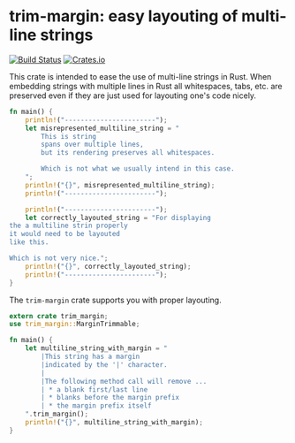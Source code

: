 # trim-margin: easy layouting of multi-line strings
[![Build Status](https://travis-ci.org/mindsbackyard/trim-margin.svg?branch=master)](https://travis-ci.org/mindsbackyard/trim-margin)
[![Crates.io](https://img.shields.io/crates/v/trim-margin.svg)](https://crates.io/crates/trim-margin)

This crate is intended to ease the use of multi-line strings in Rust.
When embedding strings with multiple lines in Rust all whitespaces, tabs, etc. are preserved even if they are just used for layouting one's code nicely.
```Rust
fn main() {
    println!("-----------------------");
    let misrepresented_multiline_string = "
        This is string
        spans over multiple lines,
        but its rendering preserves all whitespaces.

        Which is not what we usually intend in this case.
    ";
    println!("{}", misrepresented_multiline_string);
    println!("-----------------------");

    println!("-----------------------");
    let correctly_layouted_string = "For displaying
the a multiline strin properly
it would need to be layouted
like this.

Which is not very nice.";
    println!("{}", correctly_layouted_string);
    println!("-----------------------");
}
```

The `trim-margin` crate supports you with proper layouting.
```Rust
extern crate trim_margin;
use trim_margin::MarginTrimmable;

fn main() {
    let multiline_string_with_margin = "
        |This string has a margin
        |indicated by the '|' character.
        |
        |The following method call will remove ...
        | * a blank first/last line
        | * blanks before the margin prefix
        | * the margin prefix itself
    ".trim_margin();
    println!("{}", multiline_string_with_margin);
}
```
